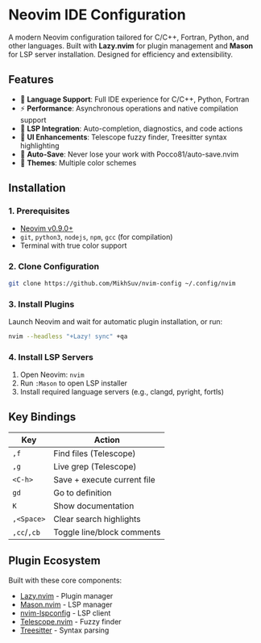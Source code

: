 # Neovim IDE Configuration

A modern Neovim configuration tailored for C/C++, Fortran, Python, and other languages.
Built with **Lazy.nvim** for plugin management and **Mason** for LSP server installation.
Designed for efficiency and extensibility.

## Features

- 🚀 **Language Support**: Full IDE experience for C/C++, Python, Fortran
- ⚡ **Performance**: Asynchronous operations and native compilation support
- 🔧 **LSP Integration**: Auto-completion, diagnostics, and code actions
- 🎨 **UI Enhancements**: Telescope fuzzy finder, Treesitter syntax highlighting
- 🔄 **Auto-Save**: Never lose your work with Pocco81/auto-save.nvim
- 🌈 **Themes**: Multiple color schemes 

## Installation

### 1. Prerequisites
- [Neovim v0.9.0+](https://github.com/neovim/neovim/releases)
- `git`, `python3`, `nodejs`, `npm`, `gcc` (for compilation)
- Terminal with true color support
### 2. Clone Configuration
```bash
git clone https://github.com/MikhSuv/nvim-config ~/.config/nvim
```
### 3. Install Plugins
Launch Neovim and wait for automatic plugin installation, or run:
```bash
nvim --headless "+Lazy! sync" +qa
```
### 4. Install LSP Servers
1. Open Neovim: `nvim`
2. Run `:Mason` to open LSP installer
3. Install required language servers (e.g., clangd, pyright, fortls)

## Key Bindings
| Key | Action |
|-----|--------|
| `,f` | Find files (Telescope) |
| `,g` | Live grep (Telescope) |
| `<C-h>` | Save + execute current file |
| `gd` | Go to definition |
| `K` | Show documentation |
| `,<Space>`| Clear search highlights |
| `,cc`/`,cb` | Toggle line/block comments|

## Plugin Ecosystem
Built with these core components:
- [Lazy.nvim](https://github.com/folke/lazy.nvim) - Plugin manager
- [Mason.nvim](https://github.com/williamboman/mason.nvim) - LSP manager
- [nvim-lspconfig](https://github.com/neovim/nvim-lspconfig) - LSP client
- [Telescope.nvim](https://github.com/nvim-telescope/telescope.nvim) - Fuzzy finder
- [Treesitter](https://github.com/nvim-treesitter/nvim-treesitter) - Syntax parsing

